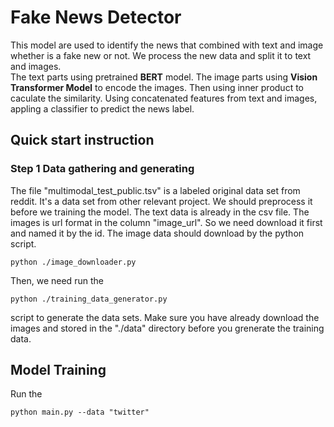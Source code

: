 # Fake News Detector

This model are used to identify the news that combined with text and image whether is a fake new or not. We process the new data and split it to text and images.  
The text parts using pretrained **BERT** model.
The image parts using **Vision Transformer Model** to encode the images. 
Then using inner product to caculate the similarity.
Using concatenated features from text and images, appling a classifier to predict the news label.

## Quick start instruction

### Step 1 Data gathering and generating
The file "multimodal_test_public.tsv" is a labeled original data set from reddit. It's a data set from other relevant project.
We should preprocess it before we training the model.
The text data is already in the csv file. The images is url format in the column "image_url". So we need download it first and named it by the id.
The image data should download by the python script.

```
python ./image_downloader.py
```

Then, we need run the 
```
python ./training_data_generator.py
```
script to generate the data sets. Make sure you have already download the images and stored in the "./data" directory before you grenerate the training data.

## Model Training

Run the 
```
python main.py --data "twitter"
```
